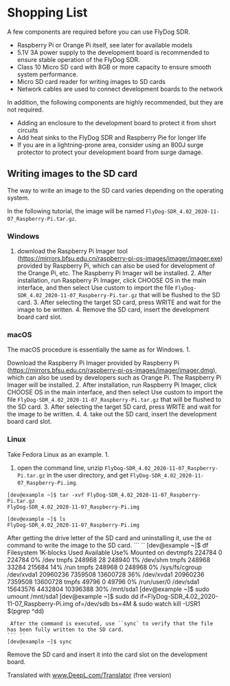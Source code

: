# Shopping List

A few components are required before you can use FlyDog SDR.

 - Raspberry Pi or Orange Pi itself, see later for available models
 - 5.1V 3A power supply to the development board is recommended to ensure stable operation of the FlyDog SDR.
 - Class 10 Micro SD card with 8GB or more capacity to ensure smooth system performance.
 - Micro SD card reader for writing images to SD cards
 - Network cables are used to connect development boards to the network

In addition, the following components are highly recommended, but they are not required.

 - Adding an enclosure to the development board to protect it from short circuits
 - Add heat sinks to the FlyDog SDR and Raspberry Pie for longer life
 - If you are in a lightning-prone area, consider using an 800J surge protector to protect your development board from surge damage.

## Writing images to the SD card

The way to write an image to the SD card varies depending on the operating system.

In the following tutorial, the image will be named `FlyDog-SDR_4.02_2020-11-07_Raspberry-Pi.tar.gz`.

### Windows

 1. download the Raspberry Pi Imager tool (https://mirrors.bfsu.edu.cn/raspberry-pi-os-images/imager/imager.exe) provided by Raspberry Pi, which can also be used for development of the Orange Pi, etc. The Raspberry Pi Imager will be installed. 2.
 After installation, run Raspberry Pi Imager, click CHOOSE OS in the main interface, and then select Use custom to import the file `FlyDog-SDR_4.02_2020-11-07_Raspberry-Pi.tar.gz` that will be flushed to the SD card. 3.
 After selecting the target SD card, press WRITE and wait for the image to be written. 4.
 Remove the SD card, insert the development board card slot.

### macOS

The macOS procedure is essentially the same as for Windows. 1.

 Download the Raspberry Pi Imager provided by Raspberry Pi (https://mirrors.bfsu.edu.cn/raspberry-pi-os-images/imager/imager.dmg), which can also be used by developers such as Orange Pi. The Raspberry Pi Imager will be installed. 2.
 After installation, run Raspberry Pi Imager, click CHOOSE OS in the main interface, and then select Use custom to import the file `FlyDog-SDR_4.02_2020-11-07_Raspberry-Pi.tar.gz` that will be flushed to the SD card. 3.
 After selecting the target SD card, press WRITE and wait for the image to be written. 4.
 4. take out the SD card, insert the development board card slot.

### Linux

Take Fedora Linux as an example. 1.

 1. open the command line, unzip `FlyDog-SDR_4.02_2020-11-07_Raspberry-Pi.tar.gz` in the user directory, and get `FlyDog-SDR_4.02_2020-11-07_Raspberry-Pi.img`.
```
[dev@example ~]$ tar -xvf FlyDog-SDR_4.02_2020-11-07_Raspberry-Pi.tar.gz
FlyDog-SDR_4.02_2020-11-07_Raspberry-Pi.img

[dev@example ~]$ ls
FlyDog-SDR_4.02_2020-11-07_Raspberry-Pi.img
```
 After getting the drive letter of the SD card and uninstalling it, use the `dd` command to write the image to the SD card.
``` ``
[dev@example ~]$ df
Filesystem 1K-blocks Used Available Use% Mounted on
devtmpfs 224784 0 224784 0% /dev
tmpfs 248968 28 248940 1% /dev/shm
tmpfs 248968 33284 215684 14% /run
tmpfs 248968 0 248968 0% /sys/fs/cgroup
/dev/xvda1 20960236 7359508 13600728 36% /dev/xvda1 20960236 7359508 13600728
tmpfs 49796 0 49796 0% /run/user/0
/dev/sda1 15643576 4432804 10396388 30% /mnt/sda1
[dev@example ~]$ sudo umount /mnt/sda1
[dev@example ~]$ sudo dd if=FlyDog-SDR_4.02_2020-11-07_Raspberry-Pi.img of=/dev/sdb bs=4M &
sudo watch kill -USR1 $(pgrep ^dd)
```
 After the command is executed, use ``sync` to verify that the file has been fully written to the SD card.
``` ``
[dev@example ~]$ sync
```
 Remove the SD card and insert it into the card slot on the development board.

Translated with www.DeepL.com/Translator (free version)